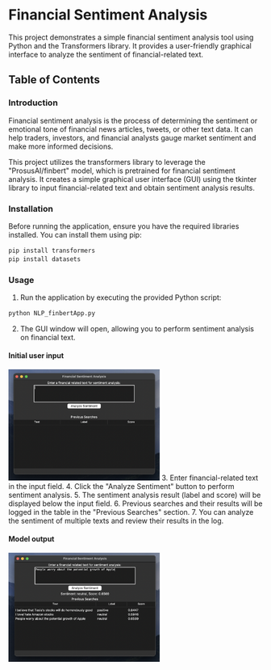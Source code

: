 # Financial Sentiment Analysis

This project demonstrates a simple financial sentiment analysis tool using Python and the Transformers library. It provides a user-friendly graphical interface to analyze the sentiment of financial-related text.

## Table of Contents

### Introduction
Financial sentiment analysis is the process of determining the sentiment or emotional tone of financial news articles, tweets, or other text data. It can help traders, investors, and financial analysts gauge market sentiment and make more informed decisions.

This project utilizes the transformers library to leverage the "ProsusAI/finbert" model, which is pretrained for financial sentiment analysis. It creates a simple graphical user interface (GUI) using the tkinter library to input financial-related text and obtain sentiment analysis results.

### Installation

Before running the application, ensure you have the required libraries installed. You can install them using pip:

```python
pip install transformers
pip install datasets
```
### Usage

1. Run the application by executing the provided Python script:

```python
python NLP_finbertApp.py
```
2. The GUI window will open, allowing you to perform sentiment analysis on financial text.
#### Initial user input
<img src="user_input.png" alt="Alt text" width="300"/>
3. Enter financial-related text in the input field.
4. Click the "Analyze Sentiment" button to perform sentiment analysis.
5. The sentiment analysis result (label and score) will be displayed below the input field.
6. Previous searches and their results will be logged in the table in the "Previous Searches" section.
7. You can analyze the sentiment of multiple texts and review their results in the log.


#### Model output

<img src="model_results.png" alt="Alt text" width="300"/>





